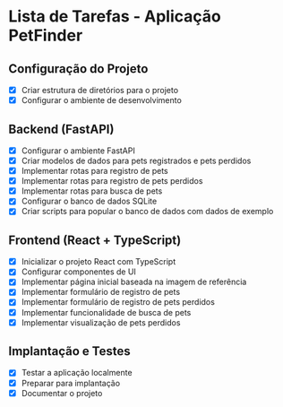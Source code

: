 # Lista de Tarefas - Aplicação PetFinder

## Configuração do Projeto
- [x] Criar estrutura de diretórios para o projeto
- [x] Configurar o ambiente de desenvolvimento

## Backend (FastAPI)
- [x] Configurar o ambiente FastAPI
- [x] Criar modelos de dados para pets registrados e pets perdidos
- [x] Implementar rotas para registro de pets
- [x] Implementar rotas para registro de pets perdidos
- [x] Implementar rotas para busca de pets
- [x] Configurar o banco de dados SQLite
- [x] Criar scripts para popular o banco de dados com dados de exemplo

## Frontend (React + TypeScript)
- [x] Inicializar o projeto React com TypeScript
- [x] Configurar componentes de UI
- [x] Implementar página inicial baseada na imagem de referência
- [x] Implementar formulário de registro de pets
- [x] Implementar formulário de registro de pets perdidos
- [x] Implementar funcionalidade de busca de pets
- [x] Implementar visualização de pets perdidos

## Implantação e Testes
- [x] Testar a aplicação localmente
- [x] Preparar para implantação
- [x] Documentar o projeto
